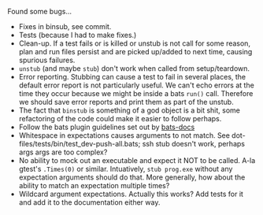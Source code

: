 Found some bugs...

* Fixes in binsub, see commit.
* Tests (because I had to make fixes.)
* Clean-up.  If a test fails or is killed or unstub is not call for some reason, plan and run files persist and are picked up/added to next time, causing spurious failures.
* `unstub` (and maybe `stub`) don't work when called from setup/teardown.
* Error reporting.  Stubbing can cause a test to fail in several places, the default error report is not particularly useful.  We can't echo errors at the time they occur because we might be inside a bats `run()` call.  Therefore we should save error reports and print them as part of the unstub.
* The fact that `binstub` is something of a god object is a bit shit, some refactoring of the code could make it easier to follow perhaps.
* Follow the bats plugin guidelines set out by [bats-docs](https://github.com/ztombol/bats-docs)
* Whitespace in expectations causes arguments to not match.  See dot-files/tests/bin/test_dev-push-all.bats; ssh stub doesn't work, perhaps args args are too complex?
* No ability to mock out an executable and expect it NOT to be called.  A-la gtest's `.Times(0)` or similar.  Intuatively, `stub prog.exe` without any expectation arguments should do that.  More generally, how about the ability to match an expectation multiple times?
* Wildcard argument expectations.  Actually this works?  Add tests for it and add it to the documentation either way.
